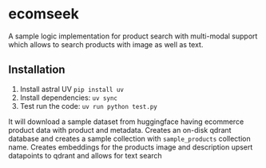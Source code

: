 # ecomseek

A sample logic implementation for product search with multi-modal support which allows to search products with image as well as text.


## Installation

1. Install astral UV `pip install uv`
2. Install dependencies: `uv sync`
3. Test run the code: `uv run python test.py`

It will download a sample dataset from huggingface having ecommerce product data with product and metadata. Creates an on-disk qdrant database and creates a sample collection with `sample_products` collection name. Creates embeddings for the products image and description upsert datapoints to qdrant and allows for text search